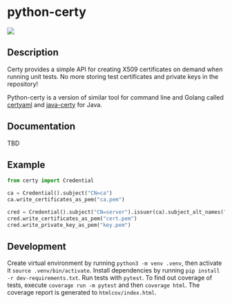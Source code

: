# python-certy

![](https://github.com/tsaarni/python-certy/workflows/unit-tests/badge.svg)

## Description

Certy provides a simple API for creating X509 certificates on demand when running unit tests.
No more storing test certificates and private keys in the repository!

Python-certy is a version of similar tool for command line and Golang called [certyaml](https://github.com/tsaarni/certyaml) and [java-certy](https://github.com/tsaarni/java-certy/) for Java.

## Documentation

TBD

## Example

```python
from certy import Credential

ca = Credential().subject("CN=ca")
ca.write_certificates_as_pem("ca.pem")

cred = Credential().subject("CN=server").issuer(ca).subject_alt_names("DNS:app.127.0.0.1.nip.io")
cred.write_certificates_as_pem("cert.pem")
cred.write_private_key_as_pem("key.pem")
```


## Development

Create virtual environment by running `python3 -m venv .venv`, then activate it `source .venv/bin/activate`.
Install dependencies by running `pip install -r dev-requirements.txt`.
Run tests with `pytest`.
To find out coverage of tests, execute `coverage run -m pytest` and then `coverage html`.
The coverage report is generated to `htmlcov/index.html`.